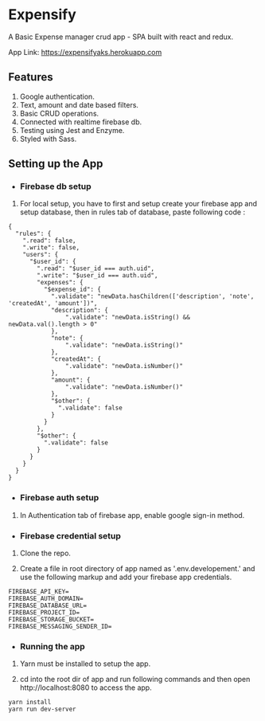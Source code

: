 # Expensify
A Basic Expense manager crud app - SPA built with react and redux.

App Link: https://expensifyaks.herokuapp.com

## Features
1. Google authentication.
1. Text, amount and date based filters.
1. Basic CRUD operations.
1. Connected with realtime firebase db.
1. Testing using Jest and Enzyme.
1. Styled with Sass.

## Setting up the App

* ### Firebase db setup
1. For local setup, you have to first and setup create your firebase app and setup database, then in 
rules tab of database, paste following code : 
```
{
  "rules": {
    ".read": false,
    ".write": false,
    "users": {
      "$user_id": {
        ".read": "$user_id === auth.uid",
        ".write": "$user_id === auth.uid",
        "expenses": {
          "$expense_id": {
            ".validate": "newData.hasChildren(['description', 'note', 'createdAt', 'amount'])",
            "description": { 
            	".validate": "newData.isString() && newData.val().length > 0"
            },
            "note": { 
            	".validate": "newData.isString()"
            },
            "createdAt": { 
            	".validate": "newData.isNumber()"
            },
            "amount": { 
            	".validate": "newData.isNumber()"
            },
            "$other": {
              ".validate": false
            }
          }
        },
        "$other": {
          ".validate": false
        }
      }
    }
  }
}
```
* ### Firebase auth setup
1. In Authentication tab of firebase app, enable google sign-in method.

* ### Firebase credential setup
1. Clone the repo.

1. Create a file in root directory of app named as '.env.developement.' and use the following markup and add your firebase app credentials.
```
FIREBASE_API_KEY=
FIREBASE_AUTH_DOMAIN=
FIREBASE_DATABASE_URL=
FIREBASE_PROJECT_ID=
FIREBASE_STORAGE_BUCKET=
FIREBASE_MESSAGING_SENDER_ID=
```
* ### Running the app
1. Yarn must be installed to setup the app.

1. cd into the root dir of app and run following commands and then open http://localhost:8080 to access the app. 
```
yarn install
yarn run dev-server
```
